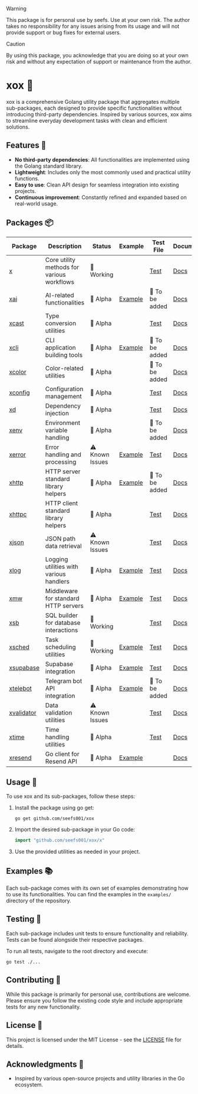 > [!WARNING]
> This package is for personal use by seefs. Use at your own risk. The author takes no responsibility for any issues arising from its usage and will not provide support or bug fixes for external users.

> [!CAUTION]
> By using this package, you acknowledge that you are doing so at your own risk and without any expectation of support or maintenance from the author.

# xox 🧰

xox is a comprehensive Golang utility package that aggregates multiple sub-packages, each designed to provide specific functionalities without introducing third-party dependencies. Inspired by various sources, xox aims to streamline everyday development tasks with clean and efficient solutions.
## Features 🌟

- **No third-party dependencies**: All functionalities are implemented using the Golang standard library.
- **Lightweight**: Includes only the most commonly used and practical utility functions.
- **Easy to use**: Clean API design for seamless integration into existing projects.
- **Continuous improvement**: Constantly refined and expanded based on real-world usage.

## Packages 📦

| Package    | Description                                          | Status        | Example                                                                | Test File                                                           | Documentation |
|------------|------------------------------------------------------|---------------|------------------------------------------------------------------------|---------------------------------------------------------------------|---------------|
| [x](https://github.com/seefs001/xox/tree/master/x)          | Core utility methods for various workflows           | 🚧 Working     |                                                                        | [Test](https://github.com/seefs001/xox/blob/master/x/x_test.go)     | [Docs](https://github.com/seefs001/xox/tree/master/x) |
| [xai](https://github.com/seefs001/xox/tree/master/xai)        | AI-related functionalities                           | 🚧 Alpha       | [Example](https://github.com/seefs001/xox/tree/master/examples/xai_example) | 🚧 To be added | [Docs](https://github.com/seefs001/xox/tree/master/xai) |
| [xcast](https://github.com/seefs001/xox/tree/master/xcast)      | Type conversion utilities                            | 🚧 Alpha       |                                                                        | [Test](https://github.com/seefs001/xox/blob/master/xcast/xcast_test.go) | [Docs](https://github.com/seefs001/xox/tree/master/xcast) |
| [xcli](https://github.com/seefs001/xox/tree/master/xcli)       | CLI application building tools                       | 🚧 Alpha       | [Example](https://github.com/seefs001/xox/tree/master/examples/xcli_example) | 🚧 To be added | [Docs](https://github.com/seefs001/xox/tree/master/xcli) |
| [xcolor](https://github.com/seefs001/xox/tree/master/xcolor)     | Color-related utilities                              | 🚧 Alpha       |                                                                        | 🚧 To be added | [Docs](https://github.com/seefs001/xox/tree/master/xcolor) |
| [xconfig](https://github.com/seefs001/xox/tree/master/xconfig)    | Configuration management                             | 🚧 Alpha       |                                                                        | [Test](https://github.com/seefs001/xox/blob/master/xconfig/xconfig_test.go) | [Docs](https://github.com/seefs001/xox/tree/master/xconfig) |
| [xd](https://github.com/seefs001/xox/tree/master/xd)         | Dependency injection                                 | 🚧 Alpha       |                                                                        | [Test](https://github.com/seefs001/xox/blob/master/xd/xd_test.go)   | [Docs](https://github.com/seefs001/xox/tree/master/xd) |
| [xenv](https://github.com/seefs001/xox/tree/master/xenv)       | Environment variable handling                        | 🚧 Alpha       |                                                                        | 🚧 To be added | [Docs](https://github.com/seefs001/xox/tree/master/xenv) |
| [xerror](https://github.com/seefs001/xox/tree/master/xerror)     | Error handling and processing                        | ⚠️ Known Issues| [Example](https://github.com/seefs001/xox/tree/master/examples/xerror_example) | [Test](https://github.com/seefs001/xox/blob/master/xerror/xerror_test.go) | [Docs](https://github.com/seefs001/xox/tree/master/xerror) |
| [xhttp](https://github.com/seefs001/xox/tree/master/xhttp)      | HTTP server standard library helpers                 | 🚧 Alpha       | [Example](https://github.com/seefs001/xox/tree/master/examples/xhttp_example) | 🚧 To be added | [Docs](https://github.com/seefs001/xox/tree/master/xhttp) |
| [xhttpc](https://github.com/seefs001/xox/tree/master/xhttpc)     | HTTP client standard library helpers                 | 🚧 Alpha       |                                                                        | [Test](https://github.com/seefs001/xox/blob/master/xhttpc/xhttpc_test.go) | [Docs](https://github.com/seefs001/xox/tree/master/xhttpc) |
| [xjson](https://github.com/seefs001/xox/tree/master/xjson)      | JSON path data retrieval                             | ⚠️ Known Issues|                                                                        | [Test](https://github.com/seefs001/xox/blob/master/xjson/xjson_test.go) | [Docs](https://github.com/seefs001/xox/tree/master/xjson) |
| [xlog](https://github.com/seefs001/xox/tree/master/xlog)       | Logging utilities with various handlers              | 🚧 Alpha       | [Example](https://github.com/seefs001/xox/tree/master/examples/xlog_example) | [Test](https://github.com/seefs001/xox/blob/master/xlog/xlog_test.go) | [Docs](https://github.com/seefs001/xox/tree/master/xlog) |
| [xmw](https://github.com/seefs001/xox/tree/master/xmw)        | Middleware for standard HTTP servers                 | 🚧 Alpha       | [Example](https://github.com/seefs001/xox/tree/master/examples/xmw_example) | [Test](https://github.com/seefs001/xox/blob/master/xmw/xmw_test.go) | [Docs](https://github.com/seefs001/xox/tree/master/xmw) |
| [xsb](https://github.com/seefs001/xox/tree/master/xsb)        | SQL builder for database interactions                | 🚧 Working     |                                                                        | [Test](https://github.com/seefs001/xox/blob/master/xsb/xsb_test.go) | [Docs](https://github.com/seefs001/xox/tree/master/xsb) |
| [xsched](https://github.com/seefs001/xox/tree/master/xsched)     | Task scheduling utilities                            | 🚧 Working     | [Example](https://github.com/seefs001/xox/tree/master/examples/xsched_example) | [Test](https://github.com/seefs001/xox/blob/master/xsched/xsched_test.go) | [Docs](https://github.com/seefs001/xox/tree/master/xsched) |
| [xsupabase](https://github.com/seefs001/xox/tree/master/xsupabase)  | Supabase integration                                 | 🚧 Alpha       | [Example](https://github.com/seefs001/xox/tree/master/examples/xsupabase_example) | [Test](https://github.com/seefs001/xox/blob/master/xsupabase/xsupabase_test.go) | [Docs](https://github.com/seefs001/xox/tree/master/xsupabase) |
| [xtelebot](https://github.com/seefs001/xox/tree/master/xtelebot)   | Telegram bot API integration                         | 🚧 Alpha       | [Example](https://github.com/seefs001/xox/tree/master/examples/xtelebot_example) | 🚧 To be added | [Docs](https://github.com/seefs001/xox/tree/master/xtelebot) |
| [xvalidator](https://github.com/seefs001/xox/tree/master/xvalidator) | Data validation utilities                            | ⚠️ Known Issues|                                                                        | [Test](https://github.com/seefs001/xox/blob/master/xvalidator/xvalidator_test.go) | [Docs](https://github.com/seefs001/xox/tree/master/xvalidator) |
| [xtime](https://github.com/seefs001/xox/tree/master/xtime)      | Time handling utilities                              | 🚧 Alpha       |                                                                        | [Test](https://github.com/seefs001/xox/blob/master/xtime/xtime_test.go) | [Docs](https://github.com/seefs001/xox/tree/master/xtime) |
| [xresend](https://github.com/seefs001/xox/tree/master/xresend)  | Go client for Resend API                             | 🚧 Alpha       | [Example](https://github.com/seefs001/xox/tree/master/examples/xresend_example) |  | [Docs](https://github.com/seefs001/xox/tree/master/xresend) |

## Usage 🚀

To use xox and its sub-packages, follow these steps:

1. Install the package using go get:
   ```
   go get github.com/seefs001/xox
   ```

2. Import the desired sub-package in your Go code:
   ```go
   import "github.com/seefs001/xox/x"
   ```

3. Use the provided utilities as needed in your project.

## Examples 📚

Each sub-package comes with its own set of examples demonstrating how to use its functionalities. You can find the examples in the `examples/` directory of the repository.

## Testing 🧪

Each sub-package includes unit tests to ensure functionality and reliability. Tests can be found alongside their respective packages.

To run all tests, navigate to the root directory and execute:

```
go test ./...
```

## Contributing 🤝

While this package is primarily for personal use, contributions are welcome. Please ensure you follow the existing code style and include appropriate tests for any new functionality.

## License 📄

This project is licensed under the MIT License - see the [LICENSE](LICENSE) file for details.

## Acknowledgments 🙏

- Inspired by various open-source projects and utility libraries in the Go ecosystem.
